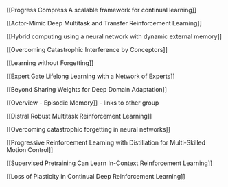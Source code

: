 [[Progress Compress A scalable framework for continual learning]]

[[Actor-Mimic Deep Multitask and Transfer Reinforcement Learning]] 

[[Hybrid computing using a neural network with dynamic external memory]]

[[Overcoming Catastrophic Interference by Conceptors]]

[[Learning without Forgetting]]

[[Expert Gate Lifelong Learning with a Network of Experts]]

[[Beyond Sharing Weights for Deep Domain Adaptation]]

[[Overview - Episodic Memory]] - links to other group

[[Distral Robust Multitask Reinforcement Learning]]

[[Overcoming catastrophic forgetting in neural networks]]

[[Progressive Reinforcement Learning with Distillation for Multi-Skilled Motion Control]]

[[Supervised Pretraining Can Learn In-Context Reinforcement Learning]]

[[Loss of Plasticity in Continual Deep Reinforcement Learning]]
